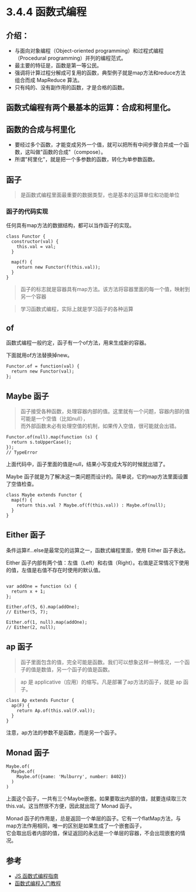 # 3.4.4 函数式编程


## 介绍：

- 与面向对象编程（Object-oriented programming）和过程式编程（Procedural programming）并列的编程范式。
- 最主要的特征是，函数是第一等公民。
- 强调将计算过程分解成可复用的函数，典型例子就是map方法和reduce方法组合而成 MapReduce 算法。
- 只有纯的、没有副作用的函数，才是合格的函数。


## 函数式编程有两个最基本的运算：合成和柯里化。

## 函数的合成与柯里化
- 要经过多个函数，才能变成另外一个值，就可以把所有中间步骤合并成一个函数，这叫做"函数的合成"（compose）。
- 所谓"柯里化"，就是把一个多参数的函数，转化为单参数函数。

## 函子

>是函数式编程里面最重要的数据类型，也是基本的运算单位和功能单位


### 函子的代码实现

任何具有map方法的数据结构，都可以当作函子的实现。

```
class Functor {
  constructor(val) { 
    this.val = val; 
  }

  map(f) {
    return new Functor(f(this.val));
  }
}
```

>函子的标志就是容器具有map方法。该方法将容器里面的每一个值，映射到另一个容器

>学习函数式编程，实际上就是学习函子的各种运算


## of

函数式编程一般约定，函子有一个of方法，用来生成新的容器。

下面就用of方法替换掉new。

```
Functor.of = function(val) {
  return new Functor(val);
};
```


##  Maybe 函子

>函子接受各种函数，处理容器内部的值。这里就有一个问题，容器内部的值可能是一个空值（比如null），  
而外部函数未必有处理空值的机制，如果传入空值，很可能就会出错。

```
Functor.of(null).map(function (s) {
  return s.toUpperCase();
});
// TypeError
```
上面代码中，函子里面的值是null，结果小写变成大写的时候就出错了。

Maybe 函子就是为了解决这一类问题而设计的。简单说，它的map方法里面设置了空值检查。

```
class Maybe extends Functor {
  map(f) {
    return this.val ? Maybe.of(f(this.val)) : Maybe.of(null);
  }
}
```

## Either 函子

条件运算if...else是最常见的运算之一，函数式编程里面，使用 Either 函子表达。

Either 函子内部有两个值：左值（Left）和右值（Right）。右值是正常情况下使用的值，左值是右值不存在时使用的默认值。

```

var addOne = function (x) {
  return x + 1;
};

Either.of(5, 6).map(addOne);
// Either(5, 7);

Either.of(1, null).map(addOne);
// Either(2, null);
```




## ap 函子

>函子里面包含的值，完全可能是函数。我们可以想象这样一种情况，一个函子的值是数值，另一个函子的值是函数。

>ap 是 applicative（应用）的缩写。凡是部署了ap方法的函子，就是 ap 函子。

```
class Ap extends Functor {
  ap(F) {
    return Ap.of(this.val(F.val));
  }
}
```


注意，ap方法的参数不是函数，而是另一个函子。

## Monad 函子

>
```
Maybe.of(
  Maybe.of(
    Maybe.of({name: 'Mulburry', number: 8402})
  )
)
```
上面这个函子，一共有三个Maybe嵌套。如果要取出内部的值，就要连续取三次this.val。这当然很不方便，因此就出现了 Monad 函子。

Monad 函子的作用是，总是返回一个单层的函子。它有一个flatMap方法，与map方法作用相同，唯一的区别是如果生成了一个嵌套函子，  
它会取出后者内部的值，保证返回的永远是一个单层的容器，不会出现嵌套的情况。

## 参考
- [JS 函数式编程指南](https://llh911001.gitbooks.io/mostly-adequate-guide-chinese/content/ch1.html#%E4%BB%8B%E7%BB%8D)
- [函数式编程入门教程](http://www.ruanyifeng.com/blog/2017/02/fp-tutorial.html)
